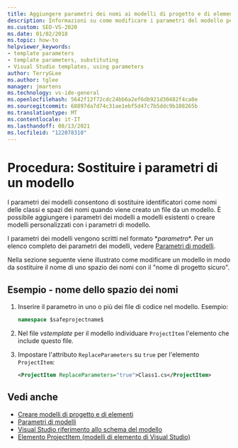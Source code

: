 ```yaml
---
title: Aggiungere parametri dei nomi ai modelli di progetto e di elemento
description: Informazioni su come modificare i parametri del modello per sostituire identificatori come nomi di classe e spazi dei nomi.
ms.custom: SEO-VS-2020
ms.date: 01/02/2018
ms.topic: how-to
helpviewer_keywords:
- template parameters
- template parameters, substituting
- Visual Studio templates, using parameters
author: TerryGLee
ms.author: tglee
manager: jmartens
ms.technology: vs-ide-general
ms.openlocfilehash: 5642f12f72cdc24bb6a2ef6db921d30482f4ca0e
ms.sourcegitcommit: 68897da7d74c31ae1ebf5d47c7b5ddc9b108265b
ms.translationtype: MT
ms.contentlocale: it-IT
ms.lasthandoff: 08/13/2021
ms.locfileid: "122078310"
---
```

# <a name="how-to-substitute-parameters-in-a-template"></a>Procedura: Sostituire i parametri di un modello

I parametri dei modelli consentono di sostituire identificatori come nomi delle classi e spazi dei nomi quando viene creato un file da un modello. È possibile aggiungere i parametri dei modelli a modelli esistenti o creare modelli personalizzati con i parametri di modello.

I parametri dei modelli vengono scritti nel formato $*parametro*$. Per un elenco completo dei parametri dei modelli, vedere [Parametri di modelli](../ide/template-parameters.md).

Nella sezione seguente viene illustrato come modificare un modello in modo da sostituire il nome di uno spazio dei nomi con il "nome di progetto sicuro".

## <a name="example---namespace-name"></a>Esempio - nome dello spazio dei nomi

1. Inserire il parametro in uno o più dei file di codice nel modello. Esempio:

    ```csharp
    namespace $safeprojectname$
    ```

1. Nel file *vstemplate* per il modello individuare `ProjectItem` l'elemento che include questo file.

1. Impostare l'attributo `ReplaceParameters` su `true` per l'elemento `ProjectItem`:

    ```xml
    <ProjectItem ReplaceParameters="true">Class1.cs</ProjectItem>
    ```

## <a name="see-also"></a>Vedi anche

- [Creare modelli di progetto e di elementi](../ide/creating-project-and-item-templates.md)
- [Parametri di modelli](../ide/template-parameters.md)
- [Visual Studio riferimento allo schema del modello](../extensibility/visual-studio-template-schema-reference.md)
- [Elemento ProjectItem (modelli di elemento di Visual Studio)](../extensibility/projectitem-element-visual-studio-item-templates.md)
